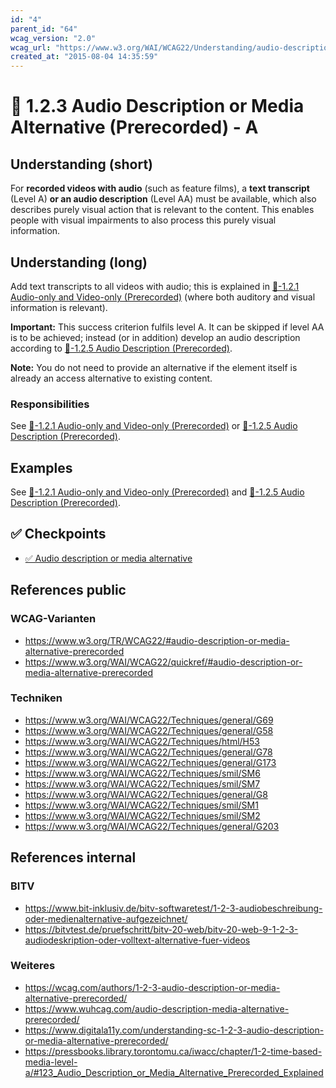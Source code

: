 ```yaml
---
id: "4"
parent_id: "64"
wcag_version: "2.0"
wcag_url: "https://www.w3.org/WAI/WCAG22/Understanding/audio-description-or-media-alternative-prerecorded.html"
created_at: "2015-08-04 14:35:59"
---
```


# 📜 1.2.3 Audio Description or Media Alternative (Prerecorded) - A

## Understanding (short)

For **recorded videos with audio** (such as feature films), a **text transcript** (Level A) **or an audio description** (Level AA) must be available, which also describes purely visual action that is relevant to the content. This enables people with visual impairments to also process this purely visual information.

## Understanding (long)

Add text transcripts to all videos with audio; this is explained in [📜-1.2.1 Audio-only and Video-only (Prerecorded)](/en/wcag/1.2.1-audio-only-and-video-only-prerecorded) (where both auditory and visual information is relevant).

**Important:** This success criterion fulfils level A. It can be skipped if level AA is to be achieved; instead (or in addition) develop an audio description according to [📜-1.2.5 Audio Description (Prerecorded)](/en/wcag/1.2.5-audio-description-prerecorded).

**Note:** You do not need to provide an alternative if the element itself is already an access alternative to existing content.

### Responsibilities

See [📜-1.2.1 Audio-only and Video-only (Prerecorded)](/en/wcag/1.2.1-audio-only-and-video-only-prerecorded) or [📜-1.2.5 Audio Description (Prerecorded)](/en/wcag/1.2.5-audio-description-prerecorded).

## Examples

See [📜-1.2.1 Audio-only and Video-only (Prerecorded)](/en/wcag/1.2.1-audio-only-and-video-only-prerecorded) and [📜-1.2.5 Audio Description (Prerecorded)](/en/wcag/1.2.5-audio-description-prerecorded).

## ✅ Checkpoints

- [✅ Audio description or media alternative](audio-description-or-media-alternative)

## References public

### WCAG-Varianten
- <https://www.w3.org/TR/WCAG22/#audio-description-or-media-alternative-prerecorded>
- <https://www.w3.org/WAI/WCAG22/quickref/#audio-description-or-media-alternative-prerecorded>

### Techniken
- <https://www.w3.org/WAI/WCAG22/Techniques/general/G69>
- <https://www.w3.org/WAI/WCAG22/Techniques/general/G58>
- <https://www.w3.org/WAI/WCAG22/Techniques/html/H53>
- <https://www.w3.org/WAI/WCAG22/Techniques/general/G78>
- <https://www.w3.org/WAI/WCAG22/Techniques/general/G173>
- <https://www.w3.org/WAI/WCAG22/Techniques/smil/SM6>
- <https://www.w3.org/WAI/WCAG22/Techniques/smil/SM7>
- <https://www.w3.org/WAI/WCAG22/Techniques/general/G8>
- <https://www.w3.org/WAI/WCAG22/Techniques/smil/SM1>
- <https://www.w3.org/WAI/WCAG22/Techniques/smil/SM2>
- <https://www.w3.org/WAI/WCAG22/Techniques/general/G203>

## References internal

### BITV
- <https://www.bit-inklusiv.de/bitv-softwaretest/1-2-3-audiobeschreibung-oder-medienalternative-aufgezeichnet/>
- <https://bitvtest.de/pruefschritt/bitv-20-web/bitv-20-web-9-1-2-3-audiodeskription-oder-volltext-alternative-fuer-videos>

### Weiteres
- <https://wcag.com/authors/1-2-3-audio-description-or-media-alternative-prerecorded/>
- <https://www.wuhcag.com/audio-description-media-alternative-prerecorded/>
- <https://www.digitala11y.com/understanding-sc-1-2-3-audio-description-or-media-alternative-prerecorded/>
- <https://pressbooks.library.torontomu.ca/iwacc/chapter/1-2-time-based-media-level-a/#123_Audio_Description_or_Media_Alternative_Prerecorded_Explained>
